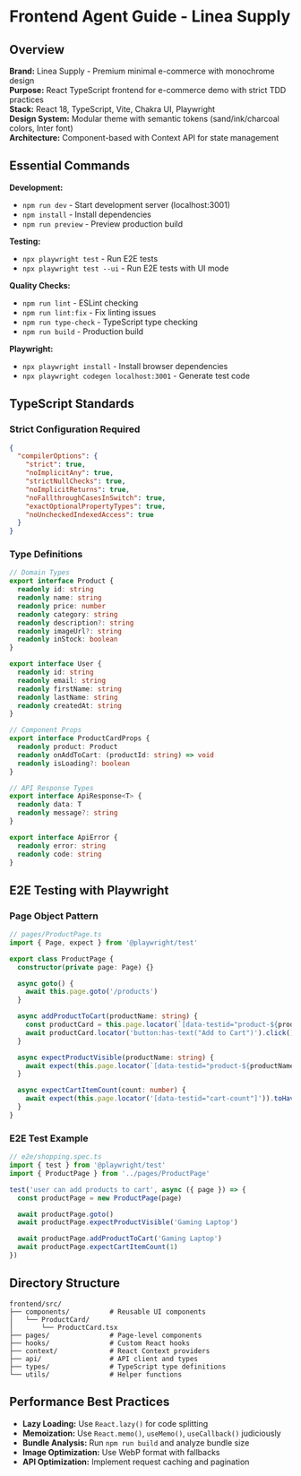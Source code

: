 # Frontend Agent Guide - Linea Supply

## Overview

**Brand:** Linea Supply - Premium minimal e-commerce with monochrome design  
**Purpose:** React TypeScript frontend for e-commerce demo with strict TDD practices  
**Stack:** React 18, TypeScript, Vite, Chakra UI, Playwright  
**Design System:** Modular theme with semantic tokens (sand/ink/charcoal colors, Inter font)  
**Architecture:** Component-based with Context API for state management

## Essential Commands

**Development:**

- `npm run dev` - Start development server (localhost:3001)
- `npm install` - Install dependencies
- `npm run preview` - Preview production build

**Testing:**

- `npx playwright test` - Run E2E tests
- `npx playwright test --ui` - Run E2E tests with UI mode

**Quality Checks:**

- `npm run lint` - ESLint checking
- `npm run lint:fix` - Fix linting issues
- `npm run type-check` - TypeScript type checking
- `npm run build` - Production build

**Playwright:**

- `npx playwright install` - Install browser dependencies
- `npx playwright codegen localhost:3001` - Generate test code

## TypeScript Standards

### Strict Configuration Required

```json
{
  "compilerOptions": {
    "strict": true,
    "noImplicitAny": true,
    "strictNullChecks": true,
    "noImplicitReturns": true,
    "noFallthroughCasesInSwitch": true,
    "exactOptionalPropertyTypes": true,
    "noUncheckedIndexedAccess": true
  }
}
```

### Type Definitions

```typescript
// Domain Types
export interface Product {
  readonly id: string
  readonly name: string
  readonly price: number
  readonly category: string
  readonly description?: string
  readonly imageUrl?: string
  readonly inStock: boolean
}

export interface User {
  readonly id: string
  readonly email: string
  readonly firstName: string
  readonly lastName: string
  readonly createdAt: string
}

// Component Props
export interface ProductCardProps {
  readonly product: Product
  readonly onAddToCart: (productId: string) => void
  readonly isLoading?: boolean
}

// API Response Types
export interface ApiResponse<T> {
  readonly data: T
  readonly message?: string
}

export interface ApiError {
  readonly error: string
  readonly code: string
}
```

## E2E Testing with Playwright

### Page Object Pattern

```typescript
// pages/ProductPage.ts
import { Page, expect } from '@playwright/test'

export class ProductPage {
  constructor(private page: Page) {}

  async goto() {
    await this.page.goto('/products')
  }

  async addProductToCart(productName: string) {
    const productCard = this.page.locator(`[data-testid="product-${productName}"]`)
    await productCard.locator('button:has-text("Add to Cart")').click()
  }

  async expectProductVisible(productName: string) {
    await expect(this.page.locator(`[data-testid="product-${productName}"]`)).toBeVisible()
  }

  async expectCartItemCount(count: number) {
    await expect(this.page.locator('[data-testid="cart-count"]')).toHaveText(count.toString())
  }
}
```

### E2E Test Example

```typescript
// e2e/shopping.spec.ts
import { test } from '@playwright/test'
import { ProductPage } from '../pages/ProductPage'

test('user can add products to cart', async ({ page }) => {
  const productPage = new ProductPage(page)

  await productPage.goto()
  await productPage.expectProductVisible('Gaming Laptop')

  await productPage.addProductToCart('Gaming Laptop')
  await productPage.expectCartItemCount(1)
})
```

## Directory Structure

```
frontend/src/
├── components/          # Reusable UI components
│   └── ProductCard/
│       └── ProductCard.tsx
├── pages/               # Page-level components
├── hooks/               # Custom React hooks
├── context/             # React Context providers
├── api/                 # API client and types
├── types/               # TypeScript type definitions
└── utils/               # Helper functions
```

## Performance Best Practices

- **Lazy Loading:** Use `React.lazy()` for code splitting
- **Memoization:** Use `React.memo()`, `useMemo()`, `useCallback()` judiciously
- **Bundle Analysis:** Run `npm run build` and analyze bundle size
- **Image Optimization:** Use WebP format with fallbacks
- **API Optimization:** Implement request caching and pagination
